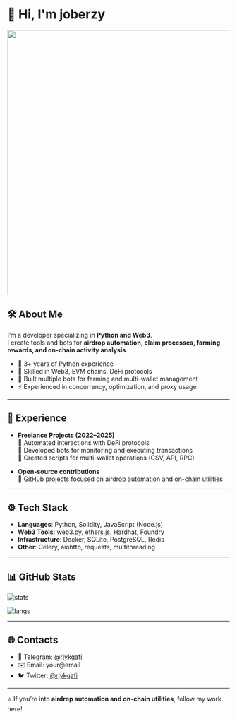 # 👋 Hi, I'm joberzy

<img src="https://media.giphy.com/media/v1.Y2lkPTc5MGI3NjExM3Jpb3BjNnBxeDlwNnEyNGJyd3ExZzFrZnJ0cjk1eGR5cmZlbW8ycyZlcD12MV9pMmM1ZTI3YmMyZTE4NWEzYmY0ZjRmN2M3M2I5ZWYzNjQ0JnNwPTE/gjrYDwbjnK8x36xZIO/giphy.gif" width="600"/>

## 🛠 About Me
I’m a developer specializing in **Python and Web3**.  
I create tools and bots for **airdrop automation, claim processes, farming rewards, and on-chain activity analysis**.  

- 🐍 3+ years of Python experience  
- 🔗 Skilled in Web3, EVM chains, DeFi protocols  
- 🤖 Built multiple bots for farming and multi-wallet management  
- ⚡ Experienced in concurrency, optimization, and proxy usage  

---

## 💼 Experience
- **Freelance Projects (2022–2025)**  
  🔹 Automated interactions with DeFi protocols  
  🔹 Developed bots for monitoring and executing transactions  
  🔹 Created scripts for multi-wallet operations (CSV, API, RPC)  

- **Open-source contributions**  
  🚀 GitHub projects focused on airdrop automation and on-chain utilities  

---

## ⚙️ Tech Stack
- **Languages**: Python, Solidity, JavaScript (Node.js)  
- **Web3 Tools**: web3.py, ethers.js, Hardhat, Foundry  
- **Infrastructure**: Docker, SQLite, PostgreSQL, Redis  
- **Other**: Celery, aiohttp, requests, multithreading  

---

## 📊 GitHub Stats
![stats](https://github-readme-stats.vercel.app/api?username=joberzy&show_icons=true&theme=radical)

![langs](https://github-readme-stats.vercel.app/api/top-langs/?username=joberzy&layout=compact&theme=radical)

---

## 🌐 Contacts
- 📩 Telegram: [@rjykgafi](https://t.me/rjykgafi)  
- ✉️ Email: your@email  
- 🐦 Twitter: [@rjykgafi](https://twitter.com/rjykgafi)  

---
⭐️ If you’re into **airdrop automation and on-chain utilities**, follow my work here!
